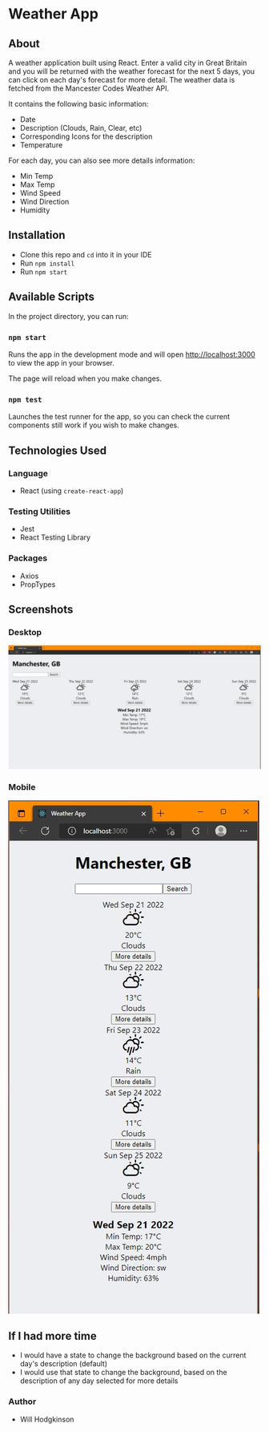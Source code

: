 # Weather App

## About

A weather application built using React. Enter a valid city in Great Britain and you will be returned with the weather forecast for the next 5 days, you can click on each day's forecast for more detail. The weather data is fetched from the Mancester Codes Weather API.

It contains the following basic information:

- Date
- Description (Clouds, Rain, Clear, etc)
- Corresponding Icons for the description
- Temperature

For each day, you can also see more details information:

- Min Temp
- Max Temp
- Wind Speed
- Wind Direction
- Humidity

## Installation

- Clone this repo and `cd` into it in your IDE
- Run `npm install`
- Run `npm start`

## Available Scripts

In the project directory, you can run:

### `npm start`

Runs the app in the development mode and will open [http://localhost:3000](http://localhost:3000) to view the app in your browser.

The page will reload when you make changes.

### `npm test`

Launches the test runner for the app, so you can check the current components still work if you wish to make changes.

## Technologies Used

### Language

- React (using `create-react-app`)

### Testing Utilities

- Jest
- React Testing Library

### Packages

- Axios
- PropTypes

## Screenshots

### Desktop

![Desktop_Image](Desktop-Weather-App.JPG)

### Mobile

![Mobile_Image](Mobile-Weather-App.JPG)

## If I had more time

- I would have a state to change the background based on the current day's description (default)
- I would use that state to change the background, based on the description of any day selected for more details

### Author

- Will Hodgkinson
